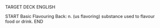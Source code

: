 TARGET DECK
ENGLISH

START
Basic
Flavouring
Back: n. (us flavoring) substance used to flavour food or drink.
END
